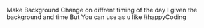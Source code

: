 Make Background Change on diffrent timing of the day I given the background and time But You can use as u like #happyCoding

